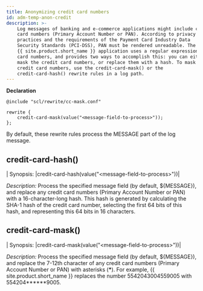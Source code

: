 ```yaml
---
title: Anonymizing credit card numbers
id: adm-temp-anon-credit
description: >-
    Log messages of banking and e-commerce applications might include credit
    card numbers (Primary Account Number or PAN). According to privacy best
    practices and the requirements of the Payment Card Industry Data
    Security Standards (PCI-DSS), PAN must be rendered unreadable. The
    {{ site.product.short_name }} application uses a regular expression to detect credit
    card numbers, and provides two ways to accomplish this: you can either
    mask the credit card numbers, or replace them with a hash. To mask the
    credit card numbers, use the credit-card-mask() or the
    credit-card-hash() rewrite rules in a log path.
---
```


**Declaration**

```config
@include "scl/rewrite/cc-mask.conf"

rewrite {
    credit-card-mask(value("<message-field-to-process>"));
};
```

By default, these rewrite rules process the MESSAGE part of the log
message.

## credit-card-hash()

|  Synopsis:   |credit-card-hash(value(\"\<message-field-to-process\>\"))|

*Description:* Process the specified message field (by default,
${MESSAGE}), and replace any credit card numbers (Primary Account
Number or PAN) with a 16-character-long hash. This hash is generated by
calculating the SHA-1 hash of the credit card number, selecting the
first 64 bits of this hash, and representing this 64 bits in 16
characters.

## credit-card-mask()

|  Synopsis:   |credit-card-mask(value(\"\<message-field-to-process\>\"))|

*Description:* Process the specified message field (by default,
${MESSAGE}), and replace the 7-12th character of any credit card
numbers (Primary Account Number or PAN) with asterisks (**\***). For
example, {{ site.product.short_name }} replaces the number 5542043004559005 with
554204\*\*\*\*\*\*9005.
